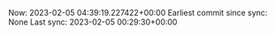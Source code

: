 Now: 2023-02-05 04:39:19.227422+00:00 Earliest commit since sync: None Last sync: 2023-02-05 00:29:30+00:00
